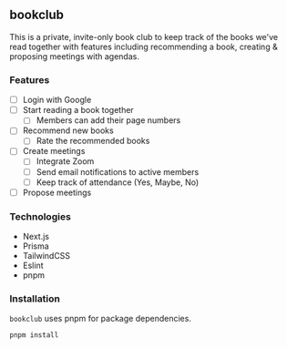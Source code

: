 ## bookclub

This is a private, invite-only book club to keep track of the books we've read together with features including recommending a book, creating & proposing meetings with agendas.

### Features

- [ ] Login with Google
- [ ] Start reading a book together
  - [ ] Members can add their page numbers
- [ ] Recommend new books
  - [ ] Rate the recommended books
- [ ] Create meetings
  - [ ] Integrate Zoom
  - [ ] Send email notifications to active members
  - [ ] Keep track of attendance (Yes, Maybe, No)
- [ ] Propose meetings

### Technologies

- Next.js
- Prisma
- TailwindCSS
- Eslint
- pnpm

### Installation

`bookclub` uses pnpm for package dependencies.

```
pnpm install
```
